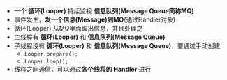 - 一个 **循环(Looper)** 持续监视 **信息队列(Message Queue简称MQ)**
- 事件发生，**发一个信息(Message)到MQ**(通过Handler对象)
- 循环(Looper) 从MQ里面取出信息，并且处理之
- 主线程有 **循环(Looper)** 和 **信息队列(Message Queue)**
- 子线程没有 **循环(Looper)** 和 **信息队列(Message Queue)**，要通过手动创建
	- `Looper.prepare();`
	- `Looper.loop();`
- 线程之间通信，可以通过**各个线程的 Handler** 进行
